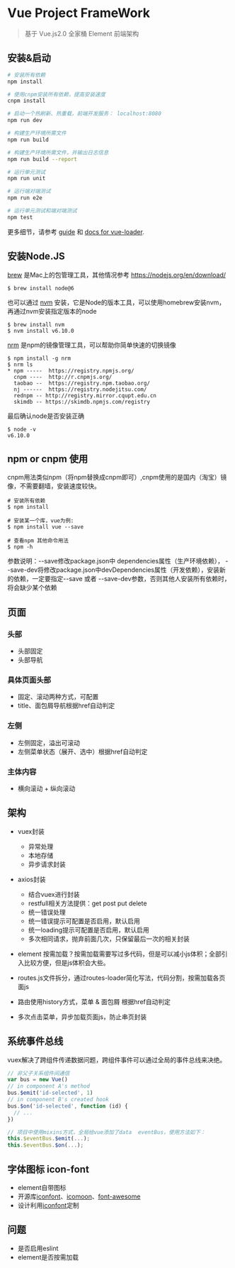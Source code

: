 # Vue Project FrameWork

> 基于 Vue.js2.0 全家桶 Element 前端架构

## 安装&启动

``` bash
# 安装所有依赖
npm install

# 使用cnpm安装所有依赖，提高安装速度
cnpm install

# 启动一个热刷新、热重载，前端开发服务： localhost:8080
npm run dev

# 构建生产环境所需文件
npm run build

# 构建生产环境所需文件，并输出日志信息
npm run build --report

# 运行单元测试
npm run unit

# 运行端对端测试
npm run e2e

# 运行单元测试和端对端测试
npm test
```

更多细节，请参考 [guide](http://vuejs-templates.github.io/webpack/) 和 [docs for vue-loader](http://vuejs.github.io/vue-loader).


## 安装Node.JS

[brew](https://brew.sh/) 是Mac上的包管理工具，其他情况参考 https://nodejs.org/en/download/

```shell
$ brew install node@6
```

也可以通过 [nvm](https://github.com/creationix/nvm) 安装，它是Node的版本工具，可以使用homebrew安装nvm，再通过nvm安装指定版本的node

```shell
$ brew install nvm
$ nvm install v6.10.0
```

[nrm](https://github.com/Pana/nrm) 是npm的镜像管理工具，可以帮助你简单快速的切换镜像

```shell
$ npm install -g nrm
$ nrm ls
* npm -----  https://registry.npmjs.org/
  cnpm ----  http://r.cnpmjs.org/
  taobao --  https://registry.npm.taobao.org/
  nj ------  https://registry.nodejitsu.com/
  rednpm -- http://registry.mirror.cqupt.edu.cn
  skimdb -- https://skimdb.npmjs.com/registry
```

最后确认node是否安装正确

```shell
$ node -v
v6.10.0
```

## npm or cnpm 使用
cnpm用法类似npm（将npm替换成cnpm即可）,cnpm使用的是国内（淘宝）镜像，不需要翻墙，安装速度较快。

```
# 安装所有依赖
$ npm install

# 安装某一个库，vue为例:
$ npm install vue --save

# 查看npm 其他命令用法
$ npm -h
```
参数说明：--save修改package.json中 dependencies属性（生产环境依赖）， --save-dev将修改package.json中devDependencies属性（开发依赖），安装新的依赖，一定要指定--save 或者 --save-dev参数，否则其他人安装所有依赖时，将会缺少某个依赖

## 页面

### 头部
- 头部固定
- 头部导航

### 具体页面头部
- 固定、滚动两种方式，可配置
- title、面包屑导航根据href自动判定

### 左侧
- 左侧固定，溢出可滚动
- 左侧菜单状态（展开、选中）根据href自动判定

### 主体内容
- 横向滚动 + 纵向滚动

## 架构
- vuex封装
    - 异常处理
    - 本地存储
    - 异步请求封装

- axios封装
    - 结合vuex进行封装
    - restfull相关方法提供：get post put delete
    - 统一错误处理
    - 统一错误提示可配置是否启用，默认启用
    - 统一loading提示可配置是否启用，默认启用
    - 多次相同请求，抛弃前面几次，只保留最后一次的相关封装

- element 按需加载？按需加载需要写过多代码，但是可以减小js体积；全部引入比较方便，但是js体积会大些。
- routes.js文件拆分，通过routes-loader简化写法，代码分割，按需加载各页面js
- 路由使用history方式，菜单 & 面包屑 根据href自动判定
- 多次点击菜单，异步加载页面js，防止串页封装

## 系统事件总线
vuex解决了跨组件传递数据问题，跨组件事件可以通过全局的事件总线来决绝。
```js
// 非父子关系组件间通信
var bus = new Vue()
// in component A's method
bus.$emit('id-selected', 1)
// in component B's created hook
bus.$on('id-selected', function (id) {
  // ...
})

// 项目中使用mixins方式，全局给vue添加了data  eventBus，使用方法如下：
this.$eventBus.$emit(...);
this.$eventBus.$on(...);
```

## 字体图标 icon-font
- element自带图标
- 开源库[iconfont](http://www.iconfont.cn/)、[icomoon](https://icomoon.io/)、[font-awesome](http://fontawesome.io/)
- 设计利用[iconfont](http://www.iconfont.cn/)定制

## 问题
- 是否启用eslint
- element是否按需加载

